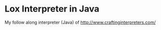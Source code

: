 # Lox Interpreter in Java

My follow along interpreter (Java) of http://www.craftinginterpreters.com/
